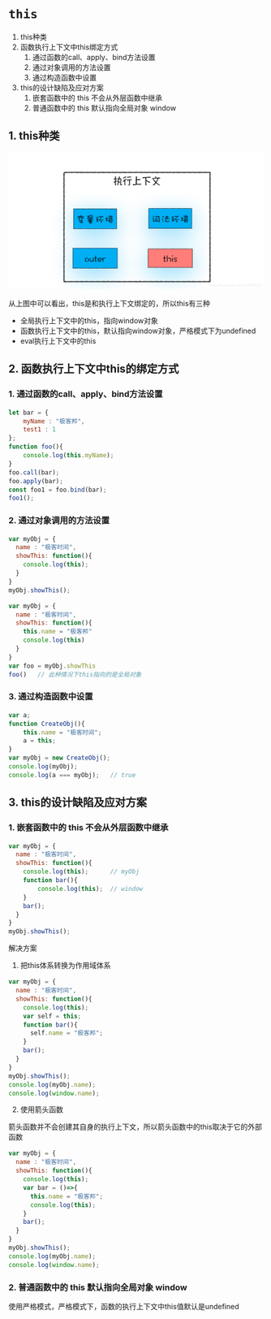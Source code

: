 # `this`

1. this种类
2. 函数执行上下文中this绑定方式
    1. 通过函数的call、apply、bind方法设置
    2. 通过对象调用的方法设置
    3. 通过构造函数中设置
3. this的设计缺陷及应对方案
    1. 嵌套函数中的 this 不会从外层函数中继承
    2. 普通函数中的 this 默认指向全局对象 window

## 1. this种类

![](images/this/0-1.png)

从上图中可以看出，this是和执行上下文绑定的，所以this有三种

- 全局执行上下文中的this，指向window对象
- 函数执行上下文中的this，默认指向window对象，严格模式下为undefined
- eval执行上下文中的this

## 2. 函数执行上下文中this的绑定方式

### 1. 通过函数的call、apply、bind方法设置

```javascript
let bar = {
    myName : "极客邦",
    test1 : 1
};
function foo(){
    console.log(this.myName);
}
foo.call(bar);
foo.apply(bar);
const foo1 = foo.bind(bar);
foo1();
```

### 2. 通过对象调用的方法设置

```javascript
var myObj = {
  name : "极客时间", 
  showThis: function(){
    console.log(this);
  }
}
myObj.showThis();
```

```javascript
var myObj = {
  name : "极客时间",
  showThis: function(){
    this.name = "极客邦"
    console.log(this)
  }
}
var foo = myObj.showThis
foo()   // 此种情况下this指向的是全局对象
```

### 3. 通过构造函数中设置

```javascript
var a;
function CreateObj(){
    this.name = "极客时间";
    a = this;
}
var myObj = new CreateObj();
console.log(myObj);
console.log(a === myObj);   // true
```

## 3. this的设计缺陷及应对方案

### 1. 嵌套函数中的 this 不会从外层函数中继承

```javascript
var myObj = {
  name : "极客时间", 
  showThis: function(){
    console.log(this);      // myObj
    function bar(){ 
        console.log(this);  // window
    }
    bar();
  }
}
myObj.showThis();
```

解决方案

1. 把this体系转换为作用域体系

```javascript
var myObj = {
  name : "极客时间", 
  showThis: function(){
    console.log(this);
    var self = this;
    function bar(){
      self.name = "极客邦";
    }
    bar();
  }
}
myObj.showThis();
console.log(myObj.name);
console.log(window.name);
```

2. 使用箭头函数

箭头函数并不会创建其自身的执行上下文，所以箭头函数中的this取决于它的外部函数

```javascript
var myObj = {
  name : "极客时间", 
  showThis: function(){
    console.log(this);
    var bar = ()=>{
      this.name = "极客邦";
      console.log(this);
    }
    bar();
  }
}
myObj.showThis();
console.log(myObj.name);
console.log(window.name);
```

### 2. 普通函数中的 this 默认指向全局对象 window

使用严格模式，严格模式下，函数的执行上下文中this值默认是undefined
